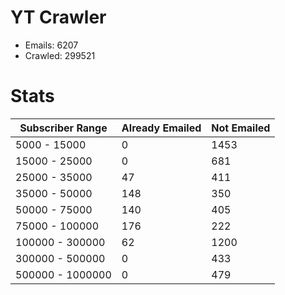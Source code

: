# YT Crawler
- Emails: 6207
- Crawled: 299521

# Stats
| Subscriber Range  | Already Emailed | Not Emailed |
|-------|-------|-------|
| 5000 - 15000 | 0 | 1453 |
| 15000 - 25000 | 0 | 681 |
| 25000 - 35000 | 47 | 411 |
| 35000 - 50000 | 148 | 350 |
| 50000 - 75000 | 140 | 405 |
| 75000 - 100000 | 176 | 222 |
| 100000 - 300000 | 62 | 1200 |
| 300000 - 500000 | 0 | 433 |
| 500000 - 1000000 | 0 | 479 |
